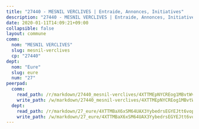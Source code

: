 ```yaml
---
title: "27440 - MESNIL VERCLIVES | Entraide, Annonces, Initiatives"
description: "27440 - MESNIL VERCLIVES | Entraide, Annonces, Initiatives"
date: 2020-01-11T14:09:21+09:00
collapsible: false
layout: commune
comm:
  nom: "MESNIL VERCLIVES"
  slug: mesnil-verclives
  cp: "27440"
dept:
  nom: "Eure"
  slug: eure
  num: "27"
peerpad:
  comm:
    read_path: /r/markdown/27440_mesnil-verclives/4XTTMEpNYCREog1MBvtWvzRpUQVs6LcDnEUQqvfKDJo19E1AK
    write_path: /w/markdown/27440_mesnil-verclives/4XTTMEpNYCREog1MBvtWvzRpUQVs6LcDnEUQqvfKDJo19E1AK-K3TgUtPiviTBCazumhduY57KjanGfTzW9E1QxUcTibFtFNJreJusZDx524gbza5GtSPt2g5L6GWnTybmLL3oXQZujebGeVcEhBuH9XYD5m1xzyU3tLEeusFZupfhn2TxXsP1VszK
  dept:
    read_path: /r/markdown/27_eure/4XTTMBaX6xSM64UAX3YybedrsEGYEJtt6vopdQsPEFtGijgwg
    write_path: /w/markdown/27_eure/4XTTMBaX6xSM64UAX3YybedrsEGYEJtt6vopdQsPEFtGijgwg-K3TgUmjy61Gu7ZFzjoVmiacXP2Rc4pq6sxVCYUX3mFQZWQw9yCKsEoAMagtuW4jJTYhK96DsWW4cPmZLagvQNZ34BscGcu4btrtJibt18c1mpqofaWe6Q3RartDiuMTjY7NrsH4r
---
```


